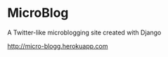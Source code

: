 # MicroBlog

A Twitter-like microblogging site created with Django

http://micro-blogg.herokuapp.com
